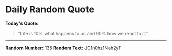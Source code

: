 # Daily Random Quote

**Today's Quote:**
> "Life is 10% what happens to us and 90% how we react to it."

---

**Random Number:** 135
**Random Text:** JC1n0hz1Nah2yT
